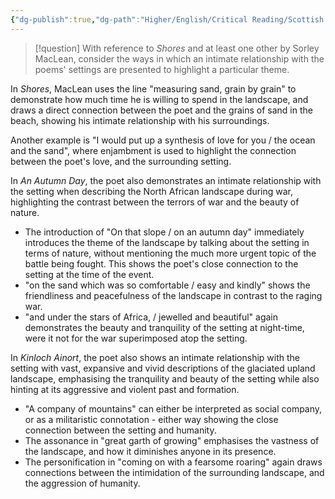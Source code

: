 ```yaml
---
{"dg-publish":true,"dg-path":"Higher/English/Critical Reading/Scottish Set Text Commonality Question - Shores.md","dg-permalink":"english/shores-commonality","permalink":"/english/shores-commonality/"}
---
```



> [!question]
> With reference to *Shores* and at least one other by Sorley MacLean, consider the ways in which an intimate relationship with the poems' settings are presented to highlight a particular theme.

In *Shores*, MacLean uses the line "measuring sand, grain by grain" to demonstrate how much time he is willing to spend in the landscape, and draws a direct connection between the poet and the grains of sand in the beach, showing his intimate relationship with his surroundings.

Another example is "I would put up a synthesis of love for you / the ocean and the sand", where enjambment is used to highlight the connection between the poet's love, and the surrounding setting.

In *An Autumn Day*, the poet also demonstrates an intimate relationship with the setting when describing the North African landscape during war, highlighting the contrast between the terrors of war and the beauty of nature.

- The introduction of "On that slope / on an autumn day" immediately introduces the theme of the landscape by talking about the setting in terms of nature, without mentioning the much more urgent topic of the battle being fought. This shows the poet's close connection to the setting at the time of the event.
- "on the sand which was so comfortable / easy and kindly" shows the friendliness and peacefulness of the landscape in contrast to the raging war.
- "and under the stars of Africa, / jewelled and beautiful" again demonstrates the beauty and tranquility of the setting at night-time, were it not for the war superimposed atop the setting.

In *Kinloch Ainort*, the poet also shows an intimate relationship with the setting with vast, expansive and vivid descriptions of the glaciated upland landscape, emphasising the tranquility and beauty of  the setting while also hinting at its aggressive and violent past and formation.

- "A company of mountains" can either be interpreted as social company, or as a militaristic connotation - either way showing the close connection between the setting and humanity.
- The assonance in "great garth of growing" emphasises the vastness of the landscape, and how it diminishes anyone in its presence.
- The personification in "coming on with a fearsome roaring" again draws connections between the intimidation of the surrounding landscape, and the aggression of humanity.
